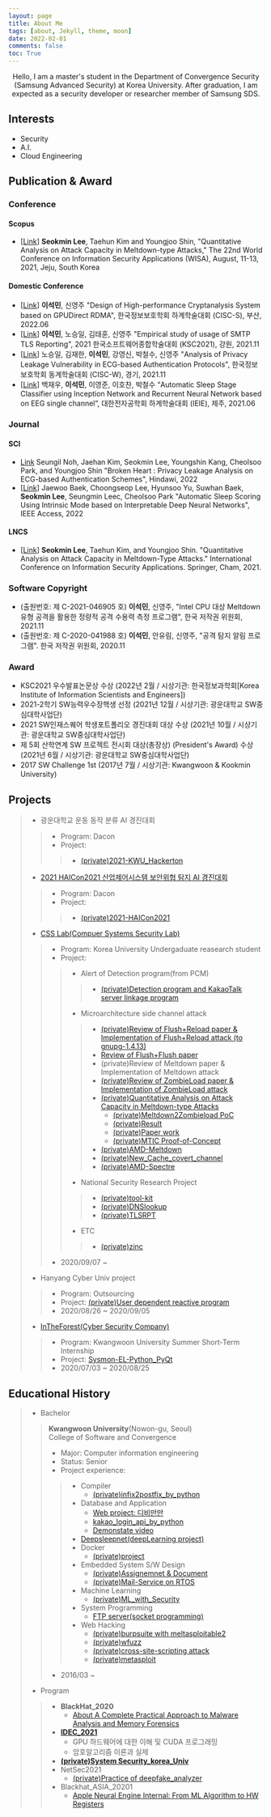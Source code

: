 ```yaml
---
layout: page
title: About Me
tags: [about, Jekyll, theme, moon]
date: 2022-02-01
comments: false
toc: True
---    
```


<center>
Hello, I am a master's student in the Department of Convergence Security (Samsung Advanced Security) at Korea University.
After graduation, I am expected as a security developer or researcher member of Samsung SDS.
</center>              



<h2 align="left"> Interests</h2>  

- Security
- A.I.
- Cloud Engineering

## Publication & Award

### Conference

#### Scopus
* [[Link](https://dl.acm.org/doi/abs/10.1007/978-3-030-89432-0_18)] __Seokmin Lee__, Taehun Kim and Youngjoo Shin, "Quantitative Analysis on Attack Capacity in Meltdown-type Attacks," The 22nd World Conference on Information Security Applications (WISA), August, 11-13, 2021, Jeju, South Korea

#### Domestic Conference
* [[Link](https://www.cisc.or.kr/)] __이석민__,  신영주 "Design of High-performance Cryptanalysis System based on GPUDirect RDMA", 한국정보보호학회 하계학술대회 (CISC-S), 부산, 2022.06
* [[Link](https://www.dbpia.co.kr/journal/articleDetail?nodeId=NODE11035871)] __이석민__, 노승일, 김태훈, 신영주 "Empirical study of usage of SMTP TLS Reporting", 2021 한국소프트웨어종합학술대회 (KSC2021), 강원, 2021.11
* [[Link](https://www.manuscriptlink.com/society/kiisc/conference/ciscw2021)] 노승일, 김재한, __이석민__, 강영신, 박철수, 신영주 "Analysis of Privacy Leakage Vulnerability in ECG-based Authentication Protocols", 한국정보보호학회 동계학술대회 (CISC-W), 경기, 2021.11
* [[Link](https://www.dbpia.co.kr/pdf/pdfView.do?nodeId=NODE10591570&mark=0&useDate=&bookmarkCnt=0&ipRange=N&accessgl=Y&language=ko_KR)] 백재우, __이석민__, 이영준, 이호찬, 박철수 “Automatic Sleep Stage Classifier using Inception Network and Recurrent Neural Network based on EEG single channel”, 대한전자공학회 하계학술대회 (IEIE), 제주, 2021.06

### Journal
#### SCI
* [Link]() Seungil Noh, Jaehan Kim, Seokmin Lee, Youngshin Kang, Cheolsoo Park, and Youngjoo Shin "Broken Heart : Privacy Leakage Analysis on ECG-based Authentication Schemes", Hindawi, 2022
* [[Link](https://ieeexplore.ieee.org/abstract/document/9745092/authors#authors)] Jaewoo Baek, Choongseop Lee, Hyunsoo Yu, Suwhan Baek, __Seokmin Lee__, Seungmin Leec, Cheolsoo Park "Automatic Sleep Scoring Using Intrinsic Mode based on Interpretable Deep Neural Networks", IEEE Access, 2022 

#### LNCS
* [[Link](https://link.springer.com/chapter/10.1007/978-3-030-89432-0_18)] __Seokmin Lee__, Taehun Kim, and Youngjoo Shin. "Quantitative Analysis on Attack Capacity in Meltdown-Type Attacks." International Conference on Information Security Applications. Springer, Cham, 2021.

### Software Copyright
* (출원번호: 제 C-2021-046905 호) __이석민__, 신영주, "Intel CPU 대상 Meltdown 유형 공격을 활용한 정량적 공격 수용력 측정 프로그램", 한국 저작권 위원회, 2021.11 
* (출원번호: 제 C-2020-041988 호) __이석민__, 안유림, 신영주, "공격 탐지 알림 프로그램". 한국 저작권 위원회, 2020.11  

### Award
* KSC2021 우수발표논문상 수상 (2022년 2월 / 시상기관: 한국정보과학회[Korea Institute of Information Scientists and Engineers])
* 2021-2학기 SW능력우수장핵생 선정 (2021년 12월 / 시상기관: 광운대학교 SW중심대학사업단)
* 2021 SW인재스퀘어 학생포트폴리오 경진대회 대상 수상 (2021년 10월 / 시상기관: 광운대학교 SW중심대학사업단)
* 제 5회 산학연계 SW 프로젝트 전시회 대상(총장상) (President's Award) 수상 (2021년 6월 / 시상기관: 광운대학교 SW중심대학사업단)
* 2017 SW Challenge 1st (2017년 7월 / 시상기관: Kwangwoon & Kookmin University)


 
##  Projects

> * 광운대학교 운동 동작 분류 AI 경진대회 
>> - Program: Dacon 
>> - Project: 
>>> * [(private)2021-KWU_Hackerton](https://github.com/leesk212/2021-KWU_Hackerton) 
> * [2021 HAICon2021 산업제어시스템 보안위협 탐지 AI 경진대회](https://dacon.io/competitions/official/235757/leaderboard)
>> - Program: Dacon 
>> - Project: 
>>> * [(private)2021-HAICon2021](https://github.com/leesk212/2021-HAICon2021)
> * [CSS Lab(Compuer Systems Security Lab)](https://sites.google.com/view/icseclab/home)
>> - Program: Korea University Undergaduate reasearch student      
>> - Project:  
>>> * Alert of Detection program(from PCM)   
>>>> * [(private)Detection program and KakaoTalk server linkage program](https://github.com/leesk212/kakao_api)   
>>> * Microarchitecture side channel attack
>>>> * [(private)Review of Flush+Reload paper & Implementation of Flush+Reload attack (to gnupg-1.4.13)](https://github.com/leesk212/FLUSH-RELOAD-Attack-Implementation)
>>>> * [Review of Flush+Flush paper](https://leesk212.github.io/paper-Flush+Flush_A_Fast_and_Stealthy_Cache_Attack/)
>>>> * (private)Review of Meltdown paper & Implementation of Meltdown attack
>>>> * [(private)Review of ZombieLoad paper & Implementation of ZombieLoad attack](https://github.com/leesk212/ZombieLoad-Implementation)
>>>> * [(private)Quantitative Analysis on Attack Capacity in Meltdown-type Attacks](https://github.com/leesk212/Measurement_of_transient_instruction)  
>>>>   * [(private)Meltdown2Zombieload PoC](https://github.com/leesk212/Meltdown2Zombieload)
>>>>   * [(private)Result](https://github.com/leesk212/Result)
>>>>   * [(private)Paper work](https://github.com/leesk212/private_post/tree/master/Paperwork/Measurement%20of%20Transient%20instruction)
>>>>   * [(private)MTIC Proof-of-Concept](https://github.com/leesk212/MTIC)
>>>> * [(private)AMD-Meltdown](https://github.com/leesk212/AMD_Meltdown)
>>>> * [(private)New_Cache_covert_channel](https://github.com/leesk212/Reload-Reload)
>>>> * [(private)AMD-Spectre](https://github.com/leesk212/AMD_Spectre)
>>> * National Security Research Project
>>>>   * [(private)tool-kit](https://github.com/taehunk/NSR-SMTP)
>>>>   * [(private)DNSlookup](https://github.com/leesk212/private_post/blob/master/NSR/Mail_service/DNSQUERYCODE)
>>>>   * [(private)TLSRPT](https://github.com/leesk212/TLSRPT)
>>> * ETC
>>>>   * [(private)zinc](https://github.com/taehunk/zinc)
>> - 2020/09/07 ~   
> * Hanyang Cyber Univ project
>> - Program: Outsourcing
>> - Project: [(private)User dependent reactive program](https://github.com/leesk212/HanyangUniv_project)
>> - 2020/08/26 ~ 2020/09/05 
> * [InTheForest(Cyber Security Company)](http://www.itforest.net/index.php) 
>> - Program: Kwangwoon University Summer Short-Term Internship      
>> - Project: [Sysmon-EL-Python_PyQt](https://github.com/leesk212/Sysmon-EL-Python_PyQt)
>> - 2020/07/03 ~ 2020/08/25


##  Educational History

>   
> * Bachelor 
>> **Kwangwoon University**(Nowon-gu, Seoul)  
>> College of Software and Convergence  
>> - Major: Computer information engineering  
>> - Status: Senior  
>> - Project experience: 
>>> * Compiler
>>>   * [(private)infix2postfix_by_python](https://github.com/leesk212/compiler/tree/main/infix2postfix)
>>> * Database and Application 
>>>   * [Web project: 디비만만](https://github.com/0xF4D3C0D3/kw-db-project-2020)
>>>   * [kakao_login_api_by_python](https://github.com/leesk212/kakao_login_api_by_python)
>>>   * [Demonstate video](https://www.youtube.com/watch?v=4eEvMKFw9_g)
>>> * [Deepsleepnet(deepLearning project)](https://github.com/leesk212/new_deepsleepnet)
>>> * Docker
>>>   * [(private)project](https://github.com/leesk212/4_1/tree/main/ISA/Docker)
>>> * Embedded System S/W Design
>>>   * [(private)Assignemnet & Document](https://github.com/leesk212/4_1/tree/main/E_S)
>>>   * [(private)Mail-Service on RTOS](https://github.com/leesk212/Embedded_PROJECT)
>>> * Machine Learning
>>>   * [(private)ML_with_Security](https://github.com/leesk212/ML_with_Security)  
>>> * System Programming  
>>>   * [FTP server(socket programming)](https://github.com/leesk212/Linux/tree/master/SystemProgramming) 
>>> * Web Hacking
>>>   * [(private)burpsuite with meltasploitable2](https://github.com/leesk212/4_1/tree/main/ISA/Web-hacking)
>>>   * [(private)wfuzz](https://github.com/leesk212/4_1/tree/main/ISA/Web-hacking/wfuzz)   
>>>   * [(private)cross-site-scripting attack](https://github.com/leesk212/4_1/tree/main/ISA/Web-hacking/cross-site-scripting-attack)
>>>   * [(private)metasploit](https://github.com/leesk212/4_1/tree/main/ISA/Web-hacking/metasploit)
>> - 2016/03 ~   
> * Program
>> - **BlackHat_2020**   
>>    * [About A Complete Practical Approach to Malware Analysis and Memory Forensics](https://github.com/leesk212/BlackHat_2020)   
>> - [**IDEC_2021**](https://github.com/leesk212/2021_IDEC)   
>>    * GPU 하드웨어에 대한 이해 및 CUDA 프로그래밍  
>>    * 암호알고리즘 이론과 실제  
>> - [**(private)System Security_korea_Univ**](https://github.com/leesk212/System-Security)
>> - NetSec2021
>>    * [(private)Practice of deepfake_analyzer](https://github.com/leesk212/private_post/tree/master/NetSec-Deepfake)
>> - Blackhat_ASIA_20201
>>    * [Apple Neural Engine Internal: From ML Algorithm to HW Registers](https://github.com/leesk212/BlackHat_2020/tree/main/BlackHat_2021_briefing)

 
  
  


